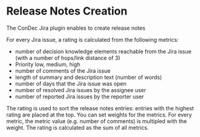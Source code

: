 # Release Notes Creation

The ConDec Jira plugin enables to create release notes 

For every Jira issue, a rating is calculated from the following metrics:
- number of decision knowledge elements reachable from the Jira issue (with a number of hops/link distance of 3)
- Priority low, medium, high
- number of comments of the Jira issue
- length of summary and description text (number of words)
- number of days that the Jira issue was open
- number of resolved Jira issues by the assignee user
- number of reported Jira issues by the reporter user



The rating is used to sort the release notes entries: entries with the highest rating are placed at the top.
You can set weights for the metrics.
For every metric, the metric value (e.g. number of comments) is multipled with the weight.
The rating is calculated as the sum of all metrics.